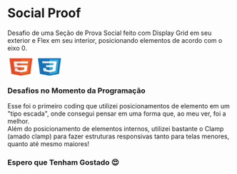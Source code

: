 # Social Proof
Desafio de uma Seção de Prova Social feito com Display Grid em seu exterior e Flex em seu interior, posicionando elementos de acordo com o eixo 0.

<div>
    <img align='center' height='40' width='60' title='HTML5' alt='html5' src='https://github.com/devicons/devicon/blob/master/icons/html5/html5-original.svg' />
    <img align='center' height='40' width='60' title='CSS3' alt='css3' src='https://github.com/devicons/devicon/blob/master/icons/css3/css3-original.svg' />
</div>

### Desafios no Momento da Programação
Esse foi o primeiro coding que utilizei posicionamentos de elemento em um "tipo escada", onde consegui pensar em uma forma que, ao meu ver, foi a melhor. <br>
Além do posicionamento de elementos internos, utilizei bastante o Clamp (amado clamp) para fazer estruturas responsivas tanto para telas menores, quanto até mesmo maiores!

### Espero que Tenham Gostado 😍
